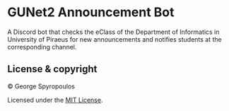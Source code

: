# GUNet2 Announcement Bot

A Discord bot that checks the eClass of the Department of Informatics in University of Piraeus for new announcements and notifies students at the corresponding channel.

## License & copyright

© George Spyropoulos

Licensed under the [MIT License](LICENSE).
